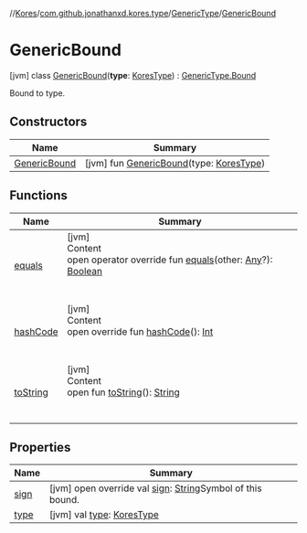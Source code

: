 //[Kores](../../../index.md)/[com.github.jonathanxd.kores.type](../../index.md)/[GenericType](../index.md)/[GenericBound](index.md)



# GenericBound  
 [jvm] class [GenericBound](index.md)(**type**: [KoresType](../../-kores-type/index.md)) : [GenericType.Bound](../-bound/index.md)

Bound to type.

   


## Constructors  
  
|  Name|  Summary| 
|---|---|
| <a name="com.github.jonathanxd.kores.type/GenericType.GenericBound/GenericBound/#com.github.jonathanxd.kores.type.KoresType/PointingToDeclaration/"></a>[GenericBound](-generic-bound.md)| <a name="com.github.jonathanxd.kores.type/GenericType.GenericBound/GenericBound/#com.github.jonathanxd.kores.type.KoresType/PointingToDeclaration/"></a> [jvm] fun [GenericBound](-generic-bound.md)(type: [KoresType](../../-kores-type/index.md))   <br>


## Functions  
  
|  Name|  Summary| 
|---|---|
| <a name="com.github.jonathanxd.kores.type/GenericType.Bound/equals/#kotlin.Any?/PointingToDeclaration/"></a>[equals](../-bound/equals.md)| <a name="com.github.jonathanxd.kores.type/GenericType.Bound/equals/#kotlin.Any?/PointingToDeclaration/"></a>[jvm]  <br>Content  <br>open operator override fun [equals](../-bound/equals.md)(other: [Any](https://kotlinlang.org/api/latest/jvm/stdlib/kotlin/-any/index.html)?): [Boolean](https://kotlinlang.org/api/latest/jvm/stdlib/kotlin/-boolean/index.html)  <br><br><br>
| <a name="com.github.jonathanxd.kores.type/GenericType.Bound/hashCode/#/PointingToDeclaration/"></a>[hashCode](../-bound/hash-code.md)| <a name="com.github.jonathanxd.kores.type/GenericType.Bound/hashCode/#/PointingToDeclaration/"></a>[jvm]  <br>Content  <br>open override fun [hashCode](../-bound/hash-code.md)(): [Int](https://kotlinlang.org/api/latest/jvm/stdlib/kotlin/-int/index.html)  <br><br><br>
| <a name="kotlin/Any/toString/#/PointingToDeclaration/"></a>[toString](../../../com.github.jonathanxd.kores.util/-simple-resolver/index.md#%5Bkotlin%2FAny%2FtoString%2F%23%2FPointingToDeclaration%2F%5D%2FFunctions%2F-427383591)| <a name="kotlin/Any/toString/#/PointingToDeclaration/"></a>[jvm]  <br>Content  <br>open fun [toString](../../../com.github.jonathanxd.kores.util/-simple-resolver/index.md#%5Bkotlin%2FAny%2FtoString%2F%23%2FPointingToDeclaration%2F%5D%2FFunctions%2F-427383591)(): [String](https://kotlinlang.org/api/latest/jvm/stdlib/kotlin/-string/index.html)  <br><br><br>


## Properties  
  
|  Name|  Summary| 
|---|---|
| <a name="com.github.jonathanxd.kores.type/GenericType.GenericBound/sign/#/PointingToDeclaration/"></a>[sign](sign.md)| <a name="com.github.jonathanxd.kores.type/GenericType.GenericBound/sign/#/PointingToDeclaration/"></a> [jvm] open override val [sign](sign.md): [String](https://kotlinlang.org/api/latest/jvm/stdlib/kotlin/-string/index.html)Symbol of this bound.   <br>
| <a name="com.github.jonathanxd.kores.type/GenericType.GenericBound/type/#/PointingToDeclaration/"></a>[type](index.md#%5Bcom.github.jonathanxd.kores.type%2FGenericType.GenericBound%2Ftype%2F%23%2FPointingToDeclaration%2F%5D%2FProperties%2F-427383591)| <a name="com.github.jonathanxd.kores.type/GenericType.GenericBound/type/#/PointingToDeclaration/"></a> [jvm] val [type](index.md#%5Bcom.github.jonathanxd.kores.type%2FGenericType.GenericBound%2Ftype%2F%23%2FPointingToDeclaration%2F%5D%2FProperties%2F-427383591): [KoresType](../../-kores-type/index.md)   <br>

